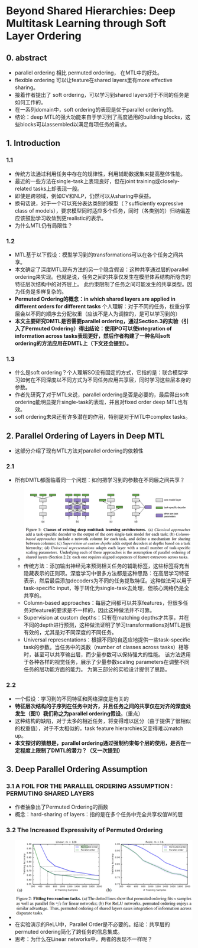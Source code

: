 # Beyond Shared Hierarchies: Deep Multitask Learning through Soft Layer Ordering

## 0. abstract
* parallel ordering 相比 permuted ordering， 在MTL中的好处。
* flexible ordering 可以让feature在shared layers里有more effective sharing。
* 接着作者提出了 soft ordering，可以学习到shared layers对于不同的任务是如何工作的。
* 在一系列domain中，soft ordering的表现是优于parallel ordering的。
* 结论：deep MTL的强大功能来自于学习到了高度通用的building blocks，这些blocks可以assembled以满足每项任务的需求。

## 1. Introduction
### 1.1
* 传统方法通过利用任务中存在的规律性，利用辅助数据集来提高整体性能。
* 最近的一些方法在single-task上表现良好，但在joint training或closely-related tasks上却表现一般。
* 即使是跨领域，例如CV和NLP，仍然可以从sharing中获益。
* 换句话说，对于一个可以充分表达类别的模型（？sufficiently expressive class of models），要求模型同时适应多个任务，同时（各类别的）归纳偏差应该鼓励学习收敛到更realistic的表示。
* 为什么MTL仍有局限性？
### 1.2
* MTL基于以下假设：模型学习到的transformations可以在各个任务之间共享。 
* 本文确定了深度MTL现有方法的另一个隐含假设：这种共享通过层的parallel ordering来实现。也就是说，任务之间的共享仅发生在模型体系结构所隐含的特征层次结构中的对齐层上。 此约束限制了任务之间可能发生的共享类型。因为任务是多样复杂的。
* **Permuted Ordering的概念：in which shared layers are applied in different orders for different tasks** 个人理解：对于不同的任务，权重分享层会以不同的顺序去分配权重（应该不是人为调控的，是可以学习到的）
* **本文主要研究DMTL是否需要parallel ordering，通过Section.3的实验（引入了Permuted Ordering）得出结论：使用PO可以使integration of information across tasks表现更好，然后作者构建了一种名叫soft ordering的方法应用在DMTL上（下文还会提到）。**

### 1.3
* 什么是soft ordering？个人理解SO没有固定的方式，它指的是：联合模型学习如何在不同深度以不同方式为不同任务应用共享层，同时学习这些层本身的参数。
* 作者先研究了对于MTL来说，parallel ordering是否是必要的，最后得出soft ordering能明显提升single-task的表现，并且对fixed order deep MTL也有效。
* soft ordering未来还有许多潜在的作用，特别是对于MTL中complex tasks。

## 2. Parallel Ordering of Layers in Deep MTL
* 这部分介绍了现有MTL方法对parallel ordering的依赖性
### 2.1
* 所有DMTL都面临着同一个问题：如何把学习到的参数在不同层之间共享？
    * ![图1](images/Beyond_Shared_Hierarchies/figure1.jpg) 
    * 传统方法：添加输出神经元来预测相关任务的辅助标签，这些标签将充当隐藏表示的正则项。深度学习中很多方法都是这种思路：在高层学习特征表示，然后最后添加decoders为不同的任务提取特征。这种做法可以用于task-specific input，等于转化为single-task去处理，但核心网络仍是全共享的。
    * Column-based approaches：每层之间都可以共享features，但很多任务对feature的要求是不一样的，因此这种做法并不可靠。
    * Supervision at custom depths：只有在matching depths才共享，并在不同的depth进行预测，这种做法证明了学习transformations对MTL是很有效的，尤其是对不同深度的不同任务。
    * Universal representations：根据不同的自适应地提供一些task-specific task的参数。当任务中的类数（number of classes across tasks）相等时，甚至可以共享输出层，而少量参数可以保持强大的性能。 该方法适用于各种各样的视觉任务，展示了少量参数scaling parameters在调整不同任务的层功能方面的能力。 为第三部分的实验设计提供了思路。

### 2.2
* 一个假设：学习到的不同特征和网络深度是有关的
* **特征层次结构的子序列在任务中对齐，并且任务之间的共享仅在对齐的深度处发生（图1）我们称之为parallel ordering假设**。(重点）
* 这种结构的缺陷，对于太多的相近任务，将变得难以区分（由于提供了很相似的权重值），对于不太相似的，task feature hierarchies又变得难以match up。
* **本文探讨的猜想是，parallel ordering通过强制约束每个层的使用，是否在一定程度上限制了DMTL的潜力？（又一次提到）**

## 3. Deep Parallel Ordering Assumption
### 3.1 A FOIL FOR THE PARALLEL ORDERING ASSUMPTION : PERMUTING SHARED LAYERS
* 作者抽象出了Permuted Ordering的函数
* 概念：hard-sharing of layers：指的是在多个任务中完全共享权值W的层


### 3.2 The Increased Expressivity of Permuted Ordering
* ![图片2](images/Beyond_Shared_Hierarchies/figure2.jpg)
* 在实验演示的ReLU中，Parallel Order是不必要的。结论：共享层的permuted ordering简化了跨任务的信息集成。
* 思考：为什么在Linear networks中，两者的表现不一样呢？
